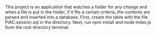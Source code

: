 This project is an application that watches a folder for any change and when a file is put in the folder, if it fits a certain criteria, the contents are parsed and inserted into a database.
First, create the table with the file PiAC.session.sql in the directory.
Next, run npm install and node index.js from the root directory terminal
